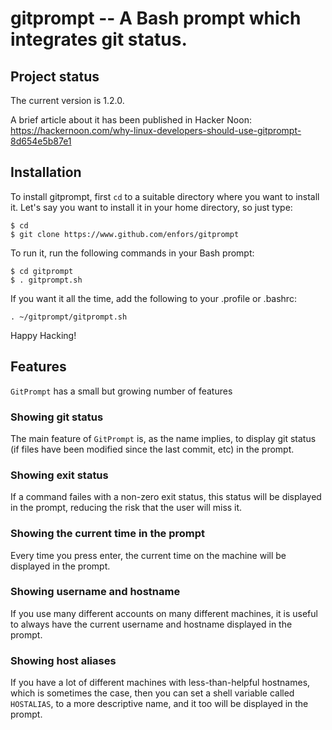 # gitprompt -- A Bash prompt which integrates git status.

## Project status

The current version is 1.2.0.

A brief article about it has been published in Hacker Noon:
https://hackernoon.com/why-linux-developers-should-use-gitprompt-8d654e5b87e1

## Installation

To install gitprompt, first `cd` to a suitable directory where you want to
install it. Let's say you want to install it in your home directory, so
just type:

    $ cd
    $ git clone https://www.github.com/enfors/gitprompt
    
To run it, run the following commands in your Bash prompt:

    $ cd gitprompt
    $ . gitprompt.sh

If you want it all the time, add the following to your .profile or .bashrc:

    . ~/gitprompt/gitprompt.sh

Happy Hacking!

## Features

`GitPrompt` has a small but growing number of features

### Showing git status

The main feature of `GitPrompt` is, as the name implies, to display
git status (if files have been modified since the last commit, etc) in
the prompt.

### Showing exit status

If a command failes with a non-zero exit status, this status will be
displayed in the prompt, reducing the risk that the user will miss it.

### Showing the current time in the prompt

Every time you press enter, the current time on the machine will be
displayed in the prompt.

### Showing username and hostname

If you use many different accounts on many different machines, it is
useful to always have the current username and hostname displayed in
the prompt.

### Showing host aliases

If you have a lot of different machines with less-than-helpful
hostnames, which is sometimes the case, then you can set a shell
variable called `HOSTALIAS`, to a more descriptive name, and it too
will be displayed in the prompt.
